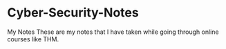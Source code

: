 # Cyber-Security-Notes
My Notes
These are my notes that I have taken while going through online courses like THM.
